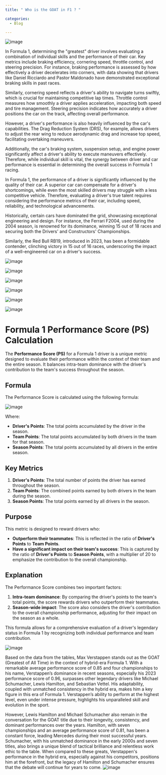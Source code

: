 ```yaml
---
title: " Who is the GOAT in F1 ? "

categories:
  - Blog

---
```

![image](https://github.com/user-attachments/assets/c3842b3b-c5a3-484b-8cf8-07eaa22ab6cc)

In Formula 1, determining the "greatest" driver involves evaluating a combination of individual skills and the performance of their car. Key metrics include braking efficiency, cornering speed, throttle control, and steering precision. For instance, braking performance is assessed by how effectively a driver decelerates into corners, with data showing that drivers like Daniel Ricciardo and Pastor Maldonado have demonstrated exceptional braking skills in past races. 
 
 Similarly, cornering speed reflects a driver's ability to navigate turns swiftly, which is crucial for maintaining competitive lap times. Throttle control measures how smoothly a driver applies acceleration, impacting both speed and tire management. Steering precision indicates how accurately a driver positions the car on the track, affecting overall performance.

However, a driver's performance is also heavily influenced by the car's capabilities. The Drag Reduction System (DRS), for example, allows drivers to adjust the rear wing to reduce aerodynamic drag and increase top speed, facilitating overtaking maneuvers. 
 
 Additionally, the car's braking system, suspension setup, and engine power significantly affect a driver's ability to execute maneuvers effectively. Therefore, while individual skill is vital, the synergy between driver and car performance is essential in determining the overall success in Formula 1 racing.  

In Formula 1, the performance of a driver is significantly influenced by the quality of their car. A superior car can compensate for a driver's shortcomings, while even the most skilled drivers may struggle with a less competitive vehicle. Therefore, evaluating a driver's true talent requires considering the performance metrics of their car, including speed, reliability, and technological advancements.

Historically, certain cars have dominated the grid, showcasing exceptional engineering and design. For instance, the Ferrari F2004, used during the 2004 season, is renowned for its dominance, winning 15 out of 18 races and securing both the Drivers' and Constructors' Championships. 
 
 Similarly, the Red Bull RB19, introduced in 2023, has been a formidable contender, clinching victory in 15 out of 16 races, underscoring the impact of a well-engineered car on a driver's success.


 ![image](https://github.com/user-attachments/assets/320ae6a1-fd7c-49ca-8c0c-2aa69cceea82)
 
 ![image](https://github.com/user-attachments/assets/35e7791f-d355-4a90-8acd-00262599aa98)

 ![image](https://github.com/user-attachments/assets/f53ad047-0427-47de-a843-5eac751f22c3)
 
 ![image](https://github.com/user-attachments/assets/85dfa2dc-5891-4051-b19c-30035924258f)

 ![image](https://github.com/user-attachments/assets/23cc19c9-ede7-4d8f-befd-d9e3b1678076)
 
   ![image](https://github.com/user-attachments/assets/d169850f-ea1e-4059-b04c-f6ac418ad4ed)


# Formula 1 Performance Score (PS) Calculation



The **Performance Score (PS)** for a Formula 1 driver is a unique metric designed to evaluate their performance within the context of their team and the entire season. It balances intra-team dominance with the driver's contribution to the team's success throughout the season.

## Formula

The Performance Score is calculated using the following formula:

![image](https://github.com/user-attachments/assets/0dd51289-0598-42ab-9136-b4b99ca3d9a5)


Where:
- **Driver's Points**: The total points accumulated by the driver in the season.
- **Team Points**: The total points accumulated by both drivers in the team for that season.
- **Season Points**: The total points accumulated by all drivers in the entire season.

## Key Metrics

1. **Driver's Points**: The total number of points the driver has earned throughout the season.
2. **Team Points**: The combined points earned by both drivers in the team during the season.
3. **Season Points**: The total points earned by all drivers in the season.

## Purpose

This metric is designed to reward drivers who:
- **Outperform their teammates**: This is reflected in the ratio of **Driver's Points** to **Team Points**.
- **Have a significant impact on their team's success**: This is captured by the ratio of **Driver's Points** to **Season Points**, with a multiplier of 20 to emphasize the contribution to the overall championship.

## Explanation

The Performance Score combines two important factors:
1. **Intra-team dominance**: By comparing the driver's points to the team's total points, the score rewards drivers who outperform their teammates.
2. **Season-wide impact**: The score also considers the driver's contribution to the overall championship performance, adjusting for their impact on the season as a whole.

This formula allows for a comprehensive evaluation of a driver's legendary status in Formula 1 by recognizing both individual performance and team contribution.


![image](https://github.com/user-attachments/assets/dacf55af-ad12-49f8-824a-3d9f414bbdb7)



Based on the data from the tables, Max Verstappen stands out as the GOAT (Greatest of All Time) in the context of hybrid-era Formula 1. With a remarkable average performance score of 0.85 and four championships to his name, Verstappen’s dominance in recent seasons, especially his 2023 performance score of 0.96, surpasses other legendary drivers like Michael Schumacher, Lewis Hamilton, and Sebastian Vettel. His adaptability, coupled with unmatched consistency in the hybrid era, makes him a key figure in this era of Formula 1. Verstappen’s ability to perform at the highest level, even under intense pressure, highlights his unparalleled skill and evolution in the sport.

However, Lewis Hamilton and Michael Schumacher also remain in the conversation for the GOAT title due to their longevity, consistency, and dominant performances over the years. Hamilton, with seven championships and an average performance score of 0.81, has been a constant force, leading Mercedes during their most successful years. Schumacher, with his unmatched dominance in the early 2000s and seven titles, also brings a unique blend of tactical brilliance and relentless work ethic to the table. When compared to these greats, Verstappen's performance in the hybrid era, especially against his competitors, positions him at the forefront, but the legacy of Hamilton and Schumacher ensures that the debate will continue for years to come.
![image](https://github.com/user-attachments/assets/dd70c7e2-b60e-44fe-baef-c346a1ed519c)
